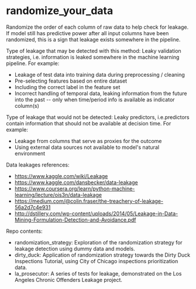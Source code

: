 # randomize_your_data
Randomize the order of each column of raw data to help check for leakage. If model still has predictive power after all input columns have been randomized, this is a sign that leakage exists somewhere in the pipeline.  

Type of leakage that may be detected with this method: Leaky validation strategies, i.e. information is leaked somewhere in the machine learning pipeline. For example:
- Leakage of test data into training data during preprocessing / cleaning
- Pre-selecting features based on entire dataset
- Including the correct label in the feature set
- Incorrect handling of temporal data, leaking information from the future into the past -- only when time/period info is available as indicator column(s)

Type of leakage that would not be detected: Leaky predictors, i.e.predictors contain information that should not be available at decision time. For example: 
- Leakage from columns that serve as proxies for the outcome
- Using external data sources not available to model's natural environment 

Data leakages references:  
- https://www.kaggle.com/wiki/Leakage
- https://www.kaggle.com/dansbecker/data-leakage  
- https://www.coursera.org/learn/python-machine-learning/lecture/ois3n/data-leakage
- https://medium.com/@colin.fraser/the-treachery-of-leakage-56a2d7c4e931
- http://dstillery.com/wp-content/uploads/2014/05/Leakage-in-Data-Mining-Formulation-Detection-and-Avoidance.pdf

Repo contents:
- randomization_strategy: Exploration of the randomization strategy for leakage detection using dummy data and models.
- dirty_duck: Application of randomization strategy towards the Dirty Duck Inspections Tutorial, using City of Chicago inspections prioritization data.
- la_prosecutor: A series of tests for leakage, demonstrated on the Los Angeles Chronic Offenders Leakage project.